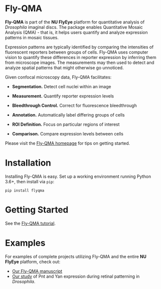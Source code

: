 Fly-QMA
=======

**Fly-QMA** is part of the **NU FlyEye** platform for quantitative analysis of *Drosophila* imaginal discs. The package enables Quantitative Mosaic Analysis (QMA) - that is, it helps users quantify and analyze expression patterns in mosaic tissues.

Expression patterns are typically identified by comparing the intensities of fluorescent reporters between groups of cells. Fly-QMA uses computer vision to quantify these differences in reporter expression by inferring them from microscope images. The measurements may then used to detect and analyze spatial patterns that might otherwise go unnoticed.

Given confocal microscopy data, Fly-QMA facilitates:

  - **Segmentation.** Detect cell nuclei within an image

  - **Measurement.** Quantify reporter expression levels

  - **Bleedthrough Control.** Correct for fluorescence bleedthrough

  - **Annotation.** Automatically label differing groups of cells

  - **ROI Definition.** Focus on particular regions of interest

  - **Comparison.** Compare expression levels between cells

Please visit the [Fly-QMA homepage](https://sebastianbernasek.github.io/flyqma) for tips on getting started.


Installation
============

Installing Fly-QMA is easy. Set up a working environment running Python 3.6+, then install via  ``pip``:

    pip install flyqma


Getting Started
===============

See the [Fly-QMA tutorial](https://github.com/sebastianbernasek/flyqma/blob/master/tutorial.ipynb).


Examples
========

For examples of complete projects utilizing Fly-QMA and the entire **NU FlyEye** platform, check out:

 - [Our Fly-QMA manuscript](https://doi.org/10.1101/775783)
 - [Our study](https://doi.org/10.1101/430744) of Pnt and Yan expression during retinal patterning in *Drosophila*.
